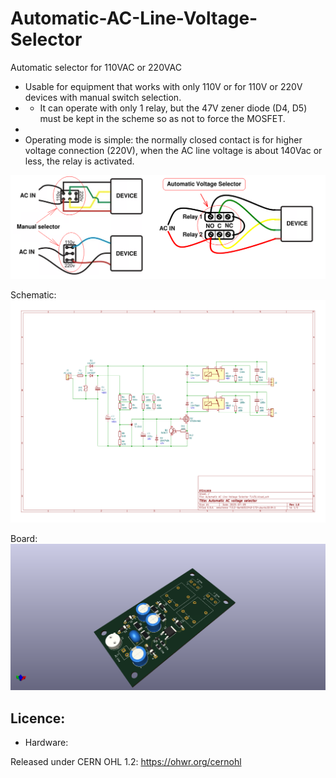 # Automatic-AC-Line-Voltage-Selector
Automatic selector for 110VAC or 220VAC

- Usable for equipment that works with only 110V or for 110V or 220V devices with manual switch selection.
- - It can operate with only 1 relay, but the 47V zener diode (D4, D5) must be kept in the scheme so as not to force the MOSFET.
-
- Operating mode is simple: the normally closed contact is for higher voltage connection (220V), when the AC line voltage is about 140Vac or less, the relay is activated.

![img](https://raw.githubusercontent.com/rtek1000/Automatic-AC-Line-Voltage-Selector/main/Doc/Manual%20selector%20example%201.png)

Schematic:
![img](https://raw.githubusercontent.com/rtek1000/Automatic-AC-Line-Voltage-Selector/main/Doc/Automatic%20AC%20Line%20Voltage%20Selector.png)

Board:
![img](https://raw.githubusercontent.com/rtek1000/Automatic-AC-Line-Voltage-Selector/main/Doc/Automatic%20AC%20Line%20Voltage%20Selector%20TL431_1.png)

## Licence:
- Hardware:

Released under CERN OHL 1.2: https://ohwr.org/cernohl
